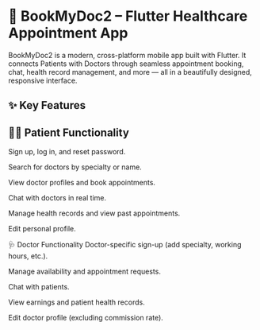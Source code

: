 # 📱 BookMyDoc2 – Flutter Healthcare Appointment App
BookMyDoc2 is a modern, cross-platform mobile app built with Flutter. It connects Patients with Doctors through seamless appointment booking, chat, health record management, and more — all in a beautifully designed, responsive interface.
## ✨ Key Features
## 👨‍⚕️ Patient Functionality
Sign up, log in, and reset password.

Search for doctors by specialty or name.

View doctor profiles and book appointments.

Chat with doctors in real time.

Manage health records and view past appointments.

Edit personal profile.

🩺 Doctor Functionality
Doctor-specific sign-up (add specialty, working hours, etc.).

Manage availability and appointment requests.

Chat with patients.

View earnings and patient health records.

Edit doctor profile (excluding commission rate).

